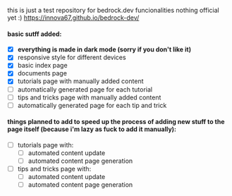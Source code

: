 this is just a test repository for bedrock.dev funcionalities
nothing official yet :)
https://innova67.github.io/bedrock-dev/

#### basic sutff added:
- [x] **everything is made in dark mode (sorry if you don't like it)**
- [x] responsive style for different devices
- [x] basic index page
- [x] documents page
- [x] tutorials page with manually added content
- [ ] automatically generated page for each tutorial
- [ ] tips and tricks page with manually added content
- [ ] automatically generated page for each tip and trick

#### things planned to add to speed up the process of adding new stuff to the page itself (because i'm lazy as fuck to add it manually):
- [ ] tutorials page with:
  - [ ] automated content update
  - [ ] automated content page generation
- [ ] tips and tricks page with:
  - [ ] automated content update
  - [ ] automated content page generation
